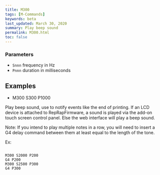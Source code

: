 ```yaml
---
title: M300
tags: [M-Commands] 
keywords: beta 
last_updated: March 30, 2020 
summary: Play beep sound 
permalink: M300.html
toc: false 
---
```



### Parameters

* `Snnn` frequency in Hz
* `Pnnn` duration in milliseconds

## Examples

* M300 S300 P1000

Play beep sound, use to notify events like the end of printing. If an LCD device is attached to RepRapFirmware, a sound is played via the add-on touch screen control panel. Else the web interface will play a beep sound.

Note: If you intend to play multiple notes in a row, you will need to insert a G4 delay command between them at least equal to the length of the tone.

Ex:

```

M300 S2000 P200
G4 P200
M300 S2500 P300
G4 P300

```

